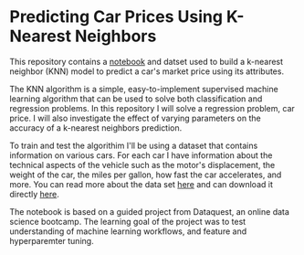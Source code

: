 # Predicting Car Prices Using K-Nearest Neighbors

This repository contains a [notebook](https://github.com/jessedeans/KNN_Car_Prices/blob/master/KNN_Car_Prices.ipynb) and datset used to build a k-nearest neighbor (KNN) model to predict a car's market price using its attributes.

The KNN algorithm is a simple, easy-to-implement supervised machine learning algorithm that can be used to solve both classification and regression problems. In this repository I will solve a regression problem, car price. I will also investigate the effect of varying parameters on the accuracy of a k-nearest neighbors prediction.

To train and test the algorithim I'll be using a dataset that contains information on various cars. For each car I have information about the technical aspects of the vehicle such as the motor's displacement, the weight of the car, the miles per gallon, how fast the car accelerates, and more. You can read more about the data set [here](https://archive.ics.uci.edu/ml/datasets/automobile) and can download it directly [here](https://archive.ics.uci.edu/ml/machine-learning-databases/autos/imports-85.data).

The notebook is based on a guided project from Dataquest, an online data science bootcamp. The learning goal of the project was to test understanding of machine learning workflows, and feature and hyperparemter tuning. 
